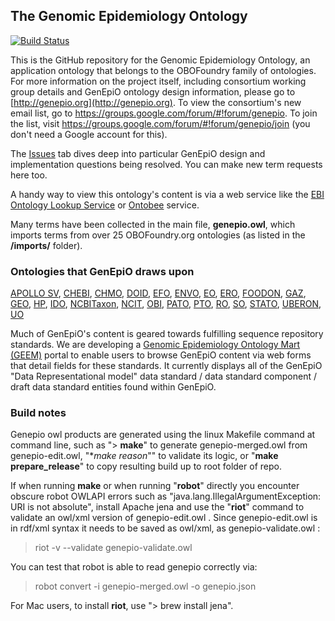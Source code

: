 ## The Genomic Epidemiology Ontology

[![Build Status](https://travis-ci.org/GenEpiO/genepio.svg?branch=master)](https://travis-ci.org/GenEpiO/genepio)

This is the GitHub repository for the Genomic Epidemiology Ontology, an application ontology that belongs to the OBOFoundry family of ontologies.  For more information on the project itself, including consortium working group details and GenEpiO ontology design information, please go to [http://genepio.org](http://genepio.org).  To view the consortium's new email list, go to https://groups.google.com/forum/#!forum/genepio. To join the list, visit https://groups.google.com/forum/#!forum/genepio/join (you don't need a Google account for this).

The [Issues](https://github.com/GenEpiO/genepio/issues) tab dives deep into particular GenEpiO design and implementation questions being resolved.  You can make new term requests here too.

A handy way to view this ontology's content is via a web service like the [EBI Ontology Lookup Service](https://www.ebi.ac.uk/ols/ontologies/genepio) or [Ontobee](http://www.ontobee.org) service.

Many terms have been collected in the main file, **genepio.owl**, which imports terms from over 25 OBOFoundry.org ontologies (as listed in the **/imports/** folder).

### Ontologies that GenEpiO draws upon
[APOLLO SV](https://github.com/ApolloDev/apollo-sv),
[CHEBI](http://www.ebi.ac.uk/chebi/),
[CHMO](http://www.obofoundry.org/ontology/chmo.html),
[DOID](http://www.disease-ontology.org/),
[EFO](https://www.ebi.ac.uk/efo/),
[ENVO](http://www.environmentontology.org/),
[EO](http://planteome.org/),
[ERO](https://open.med.harvard.edu/wiki/display/eaglei/Ontology),
[FOODON](http://foodon.org),
[GAZ](http://www.obofoundry.org/ontology/gaz.html),
[GEO](http://www.obofoundry.org/ontology/geo.html),
[HP](http://human-phenotype-ontology.github.io/),
[IDO](https://www.bioontology.org/wiki/index.php/Infectious_Disease_Ontology),
[NCBITaxon](http://www.obofoundry.org/ontology/ncbitaxon.html),
[NCIT](https://github.com/NCI-Thesaurus/thesaurus-obo-edition),
[OBI](http://www.obofoundry.org/ontology/obi.html),
[PATO](http://www.obofoundry.org/ontology/pato.html),
[PTO](http://planteome.org/),
[RO](http://www.obofoundry.org/ontology/ro.html),
[SO](http://www.obofoundry.org/ontology/so.html),
[STATO](http://stato-ontology.org/),
[UBERON](http://uberon.github.io/),
[UO](http://www.obofoundry.org/ontology/uo.html)

Much of GenEpiO's content is geared towards fulfilling sequence repository standards.  We are developing a [Genomic Epidemiology Ontology Mart (GEEM)](http://genepio.org/geem) portal to enable users to browse GenEpiO content via web forms that detail fields for these standards.  It currently displays all of the GenEpiO "Data Representational model" data standard / data standard component / draft data standard entities found within GenEpiO.

### Build notes

Genepio owl products are generated using the linux Makefile command at command line, such as "> **make**" to generate genepio-merged.owl from genepio-edit.owl, "**make reason*"" to validate its logic, or "**make prepare_release**" to copy resulting build up to root folder of repo.

If when running **make** or when running "**robot**" directly you encounter obscure robot OWLAPI errors such as "java.lang.IllegalArgumentException: URI is not absolute", install Apache jena and use the "**riot**" command to validate an owl/xml version of genepio-edit.owl .  Since genepio-edit.owl is in rdf/xml syntax it needs to be saved as owl/xml, as genepio-validate.owl :

> riot -v --validate genepio-validate.owl

You can test that robot is able to read genepio correctly via:

> robot convert -i genepio-merged.owl -o genepio.json

For Mac users, to install **riot**, use "> brew install jena".
